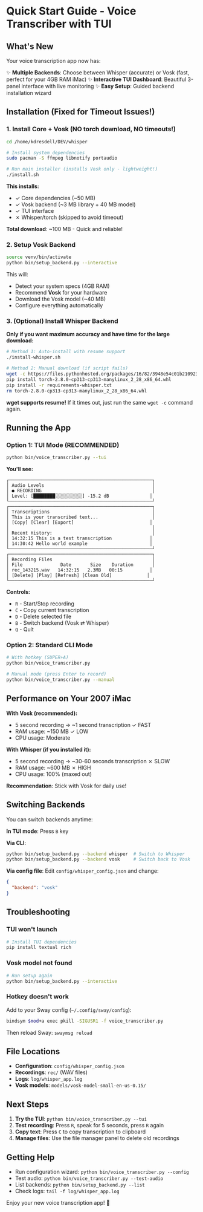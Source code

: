 # Quick Start Guide - Voice Transcriber with TUI

## What's New

Your voice transcription app now has:

✨ **Multiple Backends**: Choose between Whisper (accurate) or Vosk (fast, perfect for your 4GB RAM iMac)
✨ **Interactive TUI Dashboard**: Beautiful 3-panel interface with live monitoring
✨ **Easy Setup**: Guided backend installation wizard

## Installation (Fixed for Timeout Issues!)

### 1. Install Core + Vosk (NO torch download, NO timeouts!)

```bash
cd /home/kdresdell/DEV/whisper

# Install system dependencies
sudo pacman -S ffmpeg libnotify portaudio

# Run main installer (installs Vosk only - lightweight!)
./install.sh
```

**This installs:**
- ✓ Core dependencies (~50 MB)
- ✓ Vosk backend (~3 MB library + 40 MB model)
- ✓ TUI interface
- ✗ Whisper/torch (skipped to avoid timeout)

**Total download**: ~100 MB - Quick and reliable!

### 2. Setup Vosk Backend

```bash
source venv/bin/activate
python bin/setup_backend.py --interactive
```

This will:
- Detect your system specs (4GB RAM)
- Recommend **Vosk** for your hardware
- Download the Vosk model (~40 MB)
- Configure everything automatically

### 3. (Optional) Install Whisper Backend

**Only if you want maximum accuracy and have time for the large download:**

```bash
# Method 1: Auto-install with resume support
./install-whisper.sh

# Method 2: Manual download (if script fails)
wget -c https://files.pythonhosted.org/packages/16/82/3948e54c01b2109238357c6f86242e6ecbf0c63a1af46906772902f82057/torch-2.8.0-cp313-cp313-manylinux_2_28_x86_64.whl
pip install torch-2.8.0-cp313-cp313-manylinux_2_28_x86_64.whl
pip install -r requirements-whisper.txt
rm torch-2.8.0-cp313-cp313-manylinux_2_28_x86_64.whl
```

**wget supports resume!** If it times out, just run the same `wget -c` command again.

## Running the App

### Option 1: TUI Mode (RECOMMENDED)

```bash
python bin/voice_transcriber.py --tui
```

**You'll see:**
```
┌─────────────────────────────────────────────────────┐
│ Audio Levels                                        │
│ ● RECORDING                                         │
│ Level: [████████░░░░░░░░░░] -15.2 dB               │
└─────────────────────────────────────────────────────┘
┌─────────────────────────────────────────────────────┐
│ Transcriptions                                      │
│ This is your transcribed text...                    │
│ [Copy] [Clear] [Export]                            │
│                                                     │
│ Recent History:                                     │
│ 14:32:15 This is a test transcription              │
│ 14:30:42 Hello world example                       │
└─────────────────────────────────────────────────────┘
┌─────────────────────────────────────────────────────┐
│ Recording Files                                     │
│ File              Date       Size    Duration       │
│ rec_143215.wav   14:32:15   2.3MB   00:15          │
│ [Delete] [Play] [Refresh] [Clean Old]             │
└─────────────────────────────────────────────────────┘
```

**Controls:**
- `R` - Start/Stop recording
- `C` - Copy current transcription
- `D` - Delete selected file
- `B` - Switch backend (Vosk ⇄ Whisper)
- `Q` - Quit

### Option 2: Standard CLI Mode

```bash
# With hotkey (SUPER+A)
python bin/voice_transcriber.py

# Manual mode (press Enter to record)
python bin/voice_transcriber.py --manual
```

## Performance on Your 2007 iMac

**With Vosk (recommended):**
- 5 second recording → ~1 second transcription ✓ FAST
- RAM usage: ~150 MB ✓ LOW
- CPU usage: Moderate

**With Whisper (if you installed it):**
- 5 second recording → ~30-60 seconds transcription ✗ SLOW
- RAM usage: ~600 MB ✗ HIGH
- CPU usage: 100% (maxed out)

**Recommendation**: Stick with Vosk for daily use!

## Switching Backends

You can switch backends anytime:

**In TUI mode**: Press `B` key

**Via CLI**:
```bash
python bin/setup_backend.py --backend whisper  # Switch to Whisper
python bin/setup_backend.py --backend vosk     # Switch back to Vosk
```

**Via config file**: Edit `config/whisper_config.json` and change:
```json
{
  "backend": "vosk"
}
```

## Troubleshooting

### TUI won't launch

```bash
# Install TUI dependencies
pip install textual rich
```

### Vosk model not found

```bash
# Run setup again
python bin/setup_backend.py --interactive
```

### Hotkey doesn't work

Add to your Sway config (`~/.config/sway/config`):
```bash
bindsym $mod+a exec pkill -SIGUSR1 -f voice_transcriber.py
```

Then reload Sway: `swaymsg reload`

## File Locations

- **Configuration**: `config/whisper_config.json`
- **Recordings**: `rec/` (WAV files)
- **Logs**: `log/whisper_app.log`
- **Vosk models**: `models/vosk-model-small-en-us-0.15/`

## Next Steps

1. **Try the TUI**: `python bin/voice_transcriber.py --tui`
2. **Test recording**: Press `R`, speak for 5 seconds, press `R` again
3. **Copy text**: Press `C` to copy transcription to clipboard
4. **Manage files**: Use the file manager panel to delete old recordings

## Getting Help

- Run configuration wizard: `python bin/voice_transcriber.py --config`
- Test audio: `python bin/voice_transcriber.py --test-audio`
- List backends: `python bin/setup_backend.py --list`
- Check logs: `tail -f log/whisper_app.log`

Enjoy your new voice transcription app! 🎤
